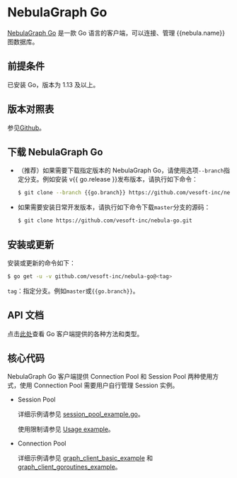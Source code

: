 # NebulaGraph Go

[NebulaGraph Go](https://github.com/vesoft-inc/nebula-go/tree/{{go.branch}}) 是一款 Go 语言的客户端，可以连接、管理 {{nebula.name}} 图数据库。

## 前提条件

已安装 Go，版本为 1.13 及以上。

## 版本对照表

参见[Github](https://github.com/vesoft-inc/nebula-go/tree/{{go.branch}})。

## 下载 NebulaGraph Go

- （推荐）如果需要下载指定版本的 NebulaGraph Go，请使用选项`--branch`指定分支。例如安装 v{{ go.release }}发布版本，请执行如下命令：

  ```bash
  $ git clone --branch {{go.branch}} https://github.com/vesoft-inc/nebula-go.git
  ```

- 如果需要安装日常开发版本，请执行如下命令下载`master`分支的源码：

  ```bash
  $ git clone https://github.com/vesoft-inc/nebula-go.git
  ```

## 安装或更新

安装或更新的命令如下：

```bash
$ go get -u -v github.com/vesoft-inc/nebula-go@<tag>
```

`tag`：指定分支。例如`master`或`{{go.branch}}`。

## API 文档

点击[此处](https://pkg.go.dev/github.com/vesoft-inc/nebula-go/v3@v3.6.1#section-documentation)查看 Go 客户端提供的各种方法和类型。

## 核心代码

NebulaGraph Go 客户端提供 Connection Pool 和 Session Pool 两种使用方式，使用 Connection Pool 需要用户自行管理 Session 实例。

- Session Pool

  详细示例请参见 [session_pool_example.go](https://github.com/vesoft-inc/nebula-go/blob/{{go.branch}}/examples/session_pool_example/session_pool_example.go)。
  
  使用限制请参见 [Usage example](https://github.com/vesoft-inc/nebula-go/blob/{{go.branch}}/README.md#usage-example)。

- Connection Pool
  
  详细示例请参见 [graph_client_basic_example](https://github.com/vesoft-inc/nebula-go/blob/{{go.branch}}/examples/basic_example/graph_client_basic_example.go) 和 [graph_client_goroutines_example](https://github.com/vesoft-inc/nebula-go/blob/{{go.branch}}/examples/gorountines_example/graph_client_goroutines_example.go)。

